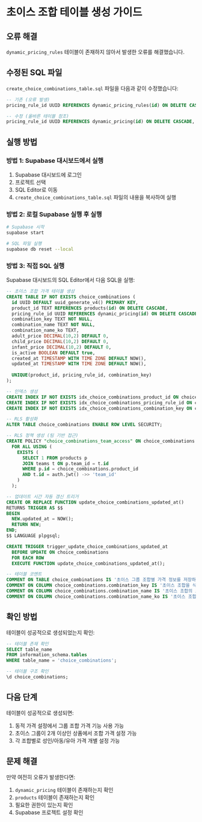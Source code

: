 # 초이스 조합 테이블 생성 가이드

## 오류 해결

`dynamic_pricing_rules` 테이블이 존재하지 않아서 발생한 오류를 해결했습니다.

## 수정된 SQL 파일

`create_choice_combinations_table.sql` 파일을 다음과 같이 수정했습니다:

```sql
-- 기존 (오류 발생)
pricing_rule_id UUID REFERENCES dynamic_pricing_rules(id) ON DELETE CASCADE,

-- 수정 (올바른 테이블 참조)
pricing_rule_id UUID REFERENCES dynamic_pricing(id) ON DELETE CASCADE,
```

## 실행 방법

### 방법 1: Supabase 대시보드에서 실행

1. Supabase 대시보드에 로그인
2. 프로젝트 선택
3. SQL Editor로 이동
4. `create_choice_combinations_table.sql` 파일의 내용을 복사하여 실행

### 방법 2: 로컬 Supabase 실행 후 실행

```bash
# Supabase 시작
supabase start

# SQL 파일 실행
supabase db reset --local
```

### 방법 3: 직접 SQL 실행

Supabase 대시보드의 SQL Editor에서 다음 SQL을 실행:

```sql
-- 초이스 조합 가격 테이블 생성
CREATE TABLE IF NOT EXISTS choice_combinations (
  id UUID DEFAULT uuid_generate_v4() PRIMARY KEY,
  product_id TEXT REFERENCES products(id) ON DELETE CASCADE,
  pricing_rule_id UUID REFERENCES dynamic_pricing(id) ON DELETE CASCADE,
  combination_key TEXT NOT NULL,
  combination_name TEXT NOT NULL,
  combination_name_ko TEXT,
  adult_price DECIMAL(10,2) DEFAULT 0,
  child_price DECIMAL(10,2) DEFAULT 0,
  infant_price DECIMAL(10,2) DEFAULT 0,
  is_active BOOLEAN DEFAULT true,
  created_at TIMESTAMP WITH TIME ZONE DEFAULT NOW(),
  updated_at TIMESTAMP WITH TIME ZONE DEFAULT NOW(),
  
  UNIQUE(product_id, pricing_rule_id, combination_key)
);

-- 인덱스 생성
CREATE INDEX IF NOT EXISTS idx_choice_combinations_product_id ON choice_combinations(product_id);
CREATE INDEX IF NOT EXISTS idx_choice_combinations_pricing_rule_id ON choice_combinations(pricing_rule_id);
CREATE INDEX IF NOT EXISTS idx_choice_combinations_combination_key ON choice_combinations(combination_key);

-- RLS 활성화
ALTER TABLE choice_combinations ENABLE ROW LEVEL SECURITY;

-- RLS 정책 생성 (팀 기반 접근)
CREATE POLICY "choice_combinations_team_access" ON choice_combinations
  FOR ALL USING (
    EXISTS (
      SELECT 1 FROM products p
      JOIN teams t ON p.team_id = t.id
      WHERE p.id = choice_combinations.product_id
      AND t.id = auth.jwt() ->> 'team_id'
    )
  );

-- 업데이트 시간 자동 갱신 트리거
CREATE OR REPLACE FUNCTION update_choice_combinations_updated_at()
RETURNS TRIGGER AS $$
BEGIN
  NEW.updated_at = NOW();
  RETURN NEW;
END;
$$ LANGUAGE plpgsql;

CREATE TRIGGER trigger_update_choice_combinations_updated_at
  BEFORE UPDATE ON choice_combinations
  FOR EACH ROW
  EXECUTE FUNCTION update_choice_combinations_updated_at();

-- 테이블 코멘트
COMMENT ON TABLE choice_combinations IS '초이스 그룹 조합별 가격 정보를 저장하는 테이블';
COMMENT ON COLUMN choice_combinations.combination_key IS '초이스 조합을 식별하는 키 (예: "antelope_lower+single_room")';
COMMENT ON COLUMN choice_combinations.combination_name IS '초이스 조합의 표시명 (영문)';
COMMENT ON COLUMN choice_combinations.combination_name_ko IS '초이스 조합의 표시명 (한글)';
```

## 확인 방법

테이블이 성공적으로 생성되었는지 확인:

```sql
-- 테이블 존재 확인
SELECT table_name 
FROM information_schema.tables 
WHERE table_name = 'choice_combinations';

-- 테이블 구조 확인
\d choice_combinations;
```

## 다음 단계

테이블이 성공적으로 생성되면:

1. 동적 가격 설정에서 그룹 조합 가격 기능 사용 가능
2. 초이스 그룹이 2개 이상인 상품에서 조합 가격 설정 가능
3. 각 조합별로 성인/아동/유아 가격 개별 설정 가능

## 문제 해결

만약 여전히 오류가 발생한다면:

1. `dynamic_pricing` 테이블이 존재하는지 확인
2. `products` 테이블이 존재하는지 확인
3. 필요한 권한이 있는지 확인
4. Supabase 프로젝트 설정 확인
